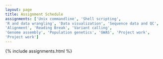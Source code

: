 ```yaml
---
layout: page
title: Assignment Schedule
assignments: ['Unix commandline', 'Shell scripting',
'R and data wrangling', 'Data visualization', 'Sequence data and QC',
'Alignment', 'Reading Break', 'Variant calling',
'Genome assembly', 'Population genetics', 'GWAS', 'Project work', 
'Project work']
---
```



{% include assignments.html %}

<!--
###Old material
[Assignment submission & checklist]({{ site.baseurl }}/materials/turn-in-checklist)

The above assignments are for this specific version of the course, but other
assignments are available as well. You can see the full list of
[assignments]({{ site.baseurl }}/assignments/), which may be useful if you're using this material
outside of an organized course.
-->
<!-- Schedule Management
- Update the `assignments:` list with `title:` from `assignments/` files. 
- Add 'Template' to `assignments:` to view the course template from `docs/`. 
- The remaining content should be left AS IS.
-->
